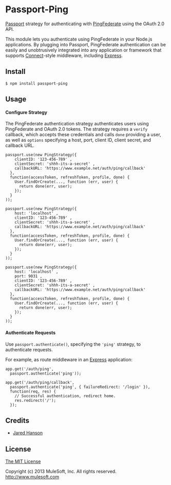 # Passport-Ping

[Passport](http://passportjs.org/) strategy for authenticating with [PingFederate](https://pingidentity.com/)
using the OAuth 2.0 API.

This module lets you authenticate using PingFederate in your Node.js applications.
By plugging into Passport, PingFederate authentication can be easily and
unobtrusively integrated into any application or framework that supports
[Connect](http://www.senchalabs.org/connect/)-style middleware, including
[Express](http://expressjs.com/).

## Install

    $ npm install passport-ping

## Usage

#### Configure Strategy

The PingFederate authentication strategy authenticates users using PingFederate
and OAuth 2.0 tokens.  The strategy requires a `verify` callback, which accepts
these credentials and calls `done` providing a user, as well as `options`
specifying a host, port, client ID, client secret, and callback URL.

    passport.use(new PingStrategy({
        clientID: '123-456-789' ,
        clientSecret: 'shhh-its-a-secret' ,
        callbackURL: 'https://www.example.net/auth/ping/callback'
      },
      function(accessToken, refreshToken, profile, done) {
        User.findOrCreate(..., function (err, user) {
          return done(err, user);
        });
      }
    ));

    passport.use(new PingStrategy({
        host: 'localhost' ,
        clientID: '123-456-789' ,
        clientSecret: 'shhh-its-a-secret' ,
        callbackURL: 'https://www.example.net/auth/ping/callback'
      },
      function(accessToken, refreshToken, profile, done) {
        User.findOrCreate(..., function (err, user) {
          return done(err, user);
        });
      }
    ));

    passport.use(new PingStrategy({
        host: 'localhost' ,
        port: 9031 ,
        clientID: '123-456-789' ,
        clientSecret: 'shhh-its-a-secret' ,
        callbackURL: 'https://www.example.net/auth/ping/callback'
      },
      function(accessToken, refreshToken, profile, done) {
        User.findOrCreate(..., function (err, user) {
          return done(err, user);
        });
      }
    ));

#### Authenticate Requests

Use `passport.authenticate()`, specifying the `'ping'` strategy, to
authenticate requests.

For example, as route middleware in an [Express](http://expressjs.com/)
application:

    app.get('/auth/ping',
      passport.authenticate('ping'));

    app.get('/auth/ping/callback',
      passport.authenticate('ping', { failureRedirect: '/login' }),
      function(req, res) {
        // Successful authentication, redirect home.
        res.redirect('/');
      });

## Credits

  - [Jared Hanson](http://github.com/jaredhanson)

## License

[The MIT License](http://opensource.org/licenses/MIT)

Copyright (c) 2013 MuleSoft, Inc.  All rights reserved.  http://www.mulesoft.com
